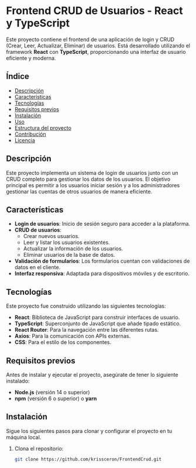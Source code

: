 # Frontend CRUD de Usuarios - React y TypeScript

Este proyecto contiene el frontend de una aplicación de login y CRUD (Crear, Leer, Actualizar, Eliminar) de usuarios. Está desarrollado utilizando el framework **React** con **TypeScript**, proporcionando una interfaz de usuario eficiente y moderna.

## Índice

- [Descripción](#descripción)
- [Características](#características)
- [Tecnologías](#tecnologías)
- [Requisitos previos](#requisitos-previos)
- [Instalación](#instalación)
- [Uso](#uso)
- [Estructura del proyecto](#estructura-del-proyecto)
- [Contribución](#contribución)
- [Licencia](#licencia)

## Descripción

Este proyecto implementa un sistema de login de usuarios junto con un CRUD completo para gestionar los datos de los usuarios. El objetivo principal es permitir a los usuarios iniciar sesión y a los administradores gestionar las cuentas de otros usuarios de manera eficiente.

## Características

- **Login de usuarios**: Inicio de sesión seguro para acceder a la plataforma.
- **CRUD de usuarios**:
  - Crear nuevos usuarios.
  - Leer y listar los usuarios existentes.
  - Actualizar la información de los usuarios.
  - Eliminar usuarios de la base de datos.
- **Validación de formularios**: Los formularios cuentan con validaciones de datos en el cliente.
- **Interfaz responsiva**: Adaptada para dispositivos móviles y de escritorio.
  
## Tecnologías

Este proyecto fue construido utilizando las siguientes tecnologías:

- **React**: Biblioteca de JavaScript para construir interfaces de usuario.
- **TypeScript**: Superconjunto de JavaScript que añade tipado estático.
- **React Router**: Para la navegación entre las diferentes rutas.
- **Axios**: Para la comunicación con APIs externas.
- **CSS**: Para el estilo de los componentes.

## Requisitos previos

Antes de instalar y ejecutar el proyecto, asegúrate de tener lo siguiente instalado:

- **Node.js** (versión 14 o superior)
- **npm** (versión 6 o superior) o **yarn**

## Instalación

Sigue los siguientes pasos para clonar y configurar el proyecto en tu máquina local.

1. Clona el repositorio:

   ```bash
   git clone https://github.com/krissceron/FrontendCrud.git
